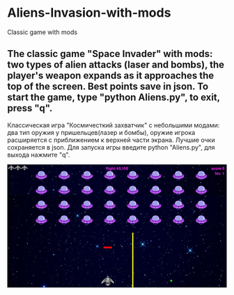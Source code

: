 # Aliens-Invasion-with-mods
Сlassic game with mods

The classic game "Space Invader" with mods: two types of alien attacks (laser and bombs),
the player's weapon expands as it approaches the top of the screen. Best points save in json.
To start the game, type "python Aliens.py", to exit, press "q".
---
Классическая игра "Космичесткий захватчик" с небольшими модами: два тип оружия у пришельцев(лазер и бомбы), 
оружие игрока расширяется с приближением к верхней части экрана. Лучшие очки сохраняется в json.
Для запуска игры введите python "Aliens.py", для выхода нажмите "q".

![Image text](https://github.com/jimbojimih/1.-Aliens-Invasion-with-mods/blob/master/screen.jpg)

